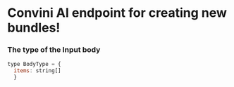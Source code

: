 # Convini AI endpoint for creating new bundles!

### The type of the Input body
```javascript
type BodyType = {
  items: string[]
  }
```
